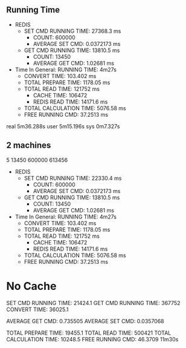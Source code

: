## Running Time

+ REDIS
  + SET CMD RUNNING TIME: 27368.3 ms
    + COUNT: 600000
    + AVERAGE SET CMD: 0.0372173 ms
  + GET CMD RUNNING TIME: 13810.5 ms
    + COUNT: 13450
    + AVERAGE GET CMD: 1.02681 ms
+ Time In General: RUNNING TIME: 4m27s
  + CONVERT TIME: 103.402 ms
  + TOTAL PREPARE TIME: 1178.05 ms
  + TOTAL READ TIME: 121752 ms
    + CACHE TIME: 106472
    + REDIS READ TIME: 14171.6 ms
  + TOTAL CALCULATION TIME: 5076.58 ms
  + FREE RUNNING CMD: 37.2513 ms

real    5m36.288s
user    5m15.196s
sys     0m7.327s
## 2 machines

5 13450 600000 613456

+ REDIS
  + SET CMD RUNNING TIME: 22330.4 ms
    + COUNT: 600000
    + AVERAGE SET CMD: 0.0372173 ms
  + GET CMD RUNNING TIME: 13810.5 ms
    + COUNT: 13450
    + AVERAGE GET CMD: 1.02681 ms
+ Time In General: RUNNING TIME: 4m27s
  + CONVERT TIME: 103.402 ms
  + TOTAL PREPARE TIME: 1178.05 ms
  + TOTAL READ TIME: 121752 ms
    + CACHE TIME: 106472
    + REDIS READ TIME: 14171.6 ms
  + TOTAL CALCULATION TIME: 5076.58 ms
  + FREE RUNNING CMD: 37.2513 ms







# No Cache
SET CMD RUNNING TIME: 21424.1
GET CMD RUNNING TIME: 367752
CONVERT TIME: 36025.1

AVERAGE GET CMD: 0.735505
AVERAGE SET CMD: 0.0357068

TOTAL PREPARE TIME: 19455.1
TOTAL READ TIME: 500421
TOTAL CALCULATION TIME: 10248.5
FREE RUNNING CMD: 46.3709
11m30s
